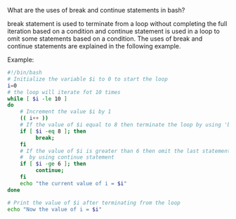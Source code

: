 What are the uses of break and continue statements in bash?

break statement is used to terminate from a loop without completing the full iteration based on a condition and continue statement is used in a loop to omit some statements based on a condition. The uses of break and continue statements are explained in the following example.

Example:

```bash
#!/bin/bash
# Initialize the variable $i to 0 to start the loop
i=0
# the loop will iterate fot 10 times
while [ $i -le 10 ]
do
    # Increment the value $i by 1
    (( i++ ))
    # If the value of $i equal to 8 then terminate the loop by using 'break' statement
    if [ $i -eq 8 ]; then
         break;
    fi
    # If the value of $i is greater than 6 then omit the last statement of the loop
    #  by using continue statement
    if [ $i -ge 6 ]; then
         continue;
    fi
    echo "the current value of i = $i"
done

# Print the value of $i after terminating from the loop
echo "Now the value of i = $i"
```

